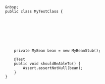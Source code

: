 	&nbsp;
    public class MyTestClass {

        
        
            
            
        

        
        private MyBean bean = new MyBeanStub();

        @Test
        public void shouldBeAbleTo() {
            Assert.assertNotNull(bean);
        }
    }